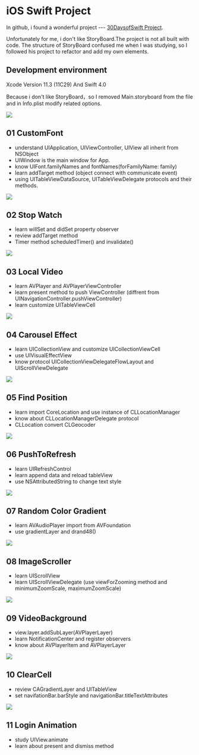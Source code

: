 # iOS Swift Project

In github, i found a wonderful project --- [30DaysofSwift Project](https://github.com/allenwong/30DaysofSwift).

Unfortunately for me, i don't like StoryBoard.The project is not all built with code. The structure of StoryBoard confused me when I was studying, so I followed his project to refactor and add my own elements.

## Development environment

Xcode Version 11.3 (11C29) And Swift 4.0

Because i don't like StoryBoard，so I removed Main.storyboard from the file and in Info.plist modify related options.

![](resource/cover.png)
## 01 CustomFont

- understand UIApplication, UIViewController, UIView all inherit from NSObject
- UIWindow is the main window for App.
- know UIFont.familyNames and fontNames(forFamilyName: family)
- learn addTarget method (object connect with communicate event)
- using UITableViewDataSource, UITableViewDelegate protocols and their methods.

![](resource/1.gif)

## 02 Stop Watch
- learn willSet and didSet property observer
- review addTarget method
- Timer method scheduledTimer() and invalidate()

![](resource/2.gif)

## 03 Local Video
- learn AVPlayer and AVPlayerViewController
- learn present method to push ViewController (diffrent from UINavigationController.pushViewController)
- learn customize UITableViewCell

![](resource/3.gif)

## 04 Carousel Effect
- learn UICollectionView and customize UICollectionViewCell
- use UIVisualEffectView 
- know protocol UICollectionViewDelegateFlowLayout and UIScrollViewDelegate

![](resource/4.gif)


## 05 Find Position
- learn import CoreLocation and use instance of CLLocationManager
- know about CLLocationManagerDelegate protocol
- CLLocation convert CLGeocoder

![](resource/5.png)

## 06 PushToRefresh
- learn UIRefreshControl
- learn append data and reload tableView
- use NSAttributedString to change text style

![](resource/6.gif)

## 07 Random Color Gradient
- learn AVAudioPlayer import from AVFoundation 
- use gradientLayer and drand48()

![](resource/7.gif)

## 08 ImageScroller
- learn UIScrollView
- learn UIScrollViewDelegate (use viewForZooming method and minimumZoomScale, maximumZoomScale)

![](resource/8.gif)


## 09 VideoBackground
- view.layer.addSubLayer(AVPlayerLayer)
- learn NotificationCenter and register observers
- know about AVPlayerItem and AVPlayerLayer

![](resource/9.gif)

## 10 ClearCell
- review CAGradientLayer and UITableView
- set navifationBar.barStyle and navigationBar.titleTextAttributes

![](resource/10.gif)

## 11 Login Animation
- study UIView.animate 
- learn about present and dismiss method
